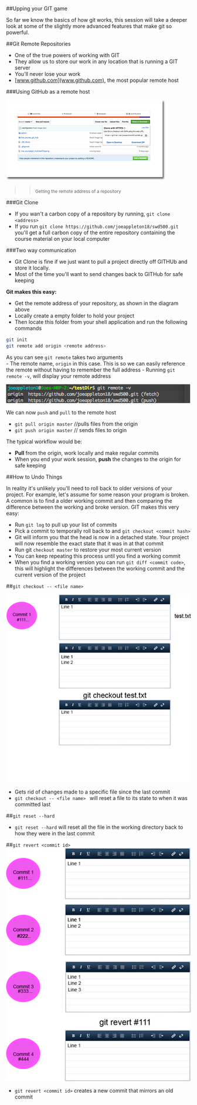 ##Upping your GIT game 

So far we know the basics of how git works, this session will take a deeper look at some of the slightly more advanced features that make git so powerful. 


##Git Remote Repositories 

- One of the true powers of working with GIT 
- They allow us to store our work in any location that is running a GIT server
- You'll never lose your work 
- [www.github.com](www.github.com), the most popular remote host

###Using GitHub as a remote host 

![](assets/git_getting_remote_address.jpg)

>> <sub> Getting the remote address of a repository </sub>

###Git Clone

- If you wan't a carbon copy of a repository by running, `git clone <address>
` 
- If you run `git clone https://github.com/joeappleton18/swd500.git` you'll get a full carbon copy of the entire repository containing the course material on your local computer 


###Two way communication 

- Git Clone is fine if we just want to pull a project directly off GITHUb and store it locally. 
-  Most of the time you'll want to send changes back to GITHub for safe keeping
	
**Git makes this easy:**

- Get the remote address of your repository, as shown in the diagram above
- Locally create a empty folder to hold your project 
-  Then locate this folder from your shell application and run the following commands

```bash 
git init 
git remote add origin <remote address>
```

As you can see `git remote` takes two arguments  
	- The remote name, `origin` in this case. This is so we can easily reference the remote without having to remember the full address 
	- Running `git remote -v`, will display your remote address

![](assets/git_remote_v.jpg)	

We can now `push` and `pull` to the remote host

- `git pull origin master`  //pulls files from the origin 
- `git push origin master` // sends files to origin  

The typical workflow would be:

- **Pull** from the origin, work locally and make regular commits
- When you end your work session, **push** the changes to the origin for safe keeping 
	
	
	
##How to Undo Things 

In reality it's unlikely you'll need to roll back to older versions of your project. For example, let's assume for some reason your program is broken. A common is to find a older working commit and then comparing the difference between the working and broke version. GIT makes this very easy:

- Run `git log` to pull up your list of commits 
- Pick a commit to temporally roll back to and `git checkout <commit hash>`
- Git will inform you that the head is now in a detached state. Your  project will now resemble the exact state that it was in at that commit
- Run git `checkout master` to restore your most current version 
- You can keep repeating this process until you find a working commit
- When you find a working version you can run `git diff <commit code>`, this will highlight the differences between the working commit and the current version of the project



##`git checkout -- <file name> `


![](assets/reset.jpg)

- Gets rid of changes made to a specific file since the last commit 
-  `git checkout -- <file name> ` will reset a file to its state to when it was committed last



##`git reset --hard`

- `git reset --hard` will reset all the file in the working directory back to how they were in the last commit 


##`git revert <commit id>`
![](assets/revert.jpeg)

- `git revert <commit id>` creates a new commit that mirrors an old commit




